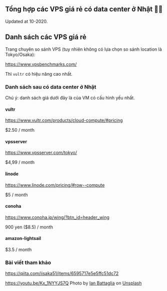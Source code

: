 ## Tổng hợp các VPS giá rẻ có data center ở Nhật 💽💾

Updated at 10-2020.

## Danh sách các VPS giá rẻ

Trang chuyên so sánh VPS (tuy nhiên không có lựa chọn so sánh location là Tokyo/Osaka):

<https://www.vpsbenchmarks.com/>

Thì `vultr` có hiệu năng cao nhất.

### Danh sách sau có data center ở Nhật

Chú ý: danh sách giá dưới đây là của VM có cấu hình yếu nhất.

#### vultr

<https://www.vultr.com/products/cloud-compute/#pricing>

$2.50 / month

#### vpsserver

<https://www.vpsserver.com/tokyo/>

$4,99 / month

#### linode

<https://www.linode.com/pricing/#row--compute>

$5 / month

#### conoha

<https://www.conoha.jp/wing/?btn_id=header_wing>

900 yen ($8.5) / month

#### amazon-lightsail

$3.5 / month

### Bài viết tham khảo

<https://qiita.com/iisaka51/items/6595717e5e5ffc51dc72>

<https://youtu.be/Kx_1NYYJS7Q>
Photo by <a href="https://unsplash.com/@ianjbattaglia?utm_source=unsplash&utm_medium=referral&utm_content=creditCopyText">Ian Battaglia</a> on <a href="https://unsplash.com/s/photos/server?utm_source=unsplash&utm_medium=referral&utm_content=creditCopyText">Unsplash</a>
